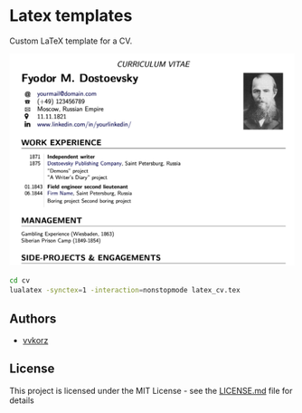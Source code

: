 # Latex templates

Custom LaTeX template for a CV. 


![cv](cv.png)

``` bash
cd cv
lualatex -synctex=1 -interaction=nonstopmode latex_cv.tex
```

## Authors

- [vvkorz](https://github.com/vvkorz)

## License

This project is licensed under the MIT License - see the [LICENSE.md](LICENSE) file for details
